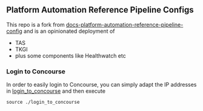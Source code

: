 ## Platform Automation Reference Pipeline Configs

This repo is a fork from [docs-platform-automation-reference-pipeline-config](https://github.com/pivotal/docs-platform-automation-reference-pipeline-config)
and is an opinionated deployment of

* TAS
* TKGI
* plus some components like Healthwatch etc


### Login to Concourse

In order to easily login to Concourse, you can simply adapt the IP addresses in [login_to_concourse](./login_to_concourse) and then execute

```shell
source ./login_to_concourse
```
